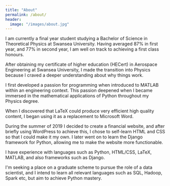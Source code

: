 ```yaml
---
title: "About"
permalink: /about/
header:
  image: "/images/about.jpg"
---
```


I am currently a final year student studying a Bachelor of Science in Theoretical Physics at Swansea University. Having averaged 87% in first year, and 77% in second year, I am well on track to achieving a first class honours.

After obtaining my certificate of higher education (HECert) in Aerospace Engineering at Swansea University, I made the transition into Physics because I craved a deeper understanding about why things work.

I first developed a passion for programming when introduced to MATLAB within an engineering context. This passion deepened
when I became immersed in the mathematical applications of Python throughout my Physics degree.

When I discovered that LaTeX could produce very efficient high quality content, I began using it as a replacement to Microsoft Word. 

During the summer of 2019 I decided to create a financial website, and after briefly using WordPress to achieve this, I
chose to self-learn HTML and CSS so that I could make it my own. I later went on to learn the Django framework for Python, allowing me to make the website more functionable.

I have experience with languages such as Python, HTML/CSS, LaTeX, MATLAB, and also
frameworks such as Django.

I'm seeking a place on a graduate scheme to pursue the role of a data scientist,
and I intend to learn all relevant languages such as SQL, Hadoop, Spark etc, but
aim to achieve Python mastery.
